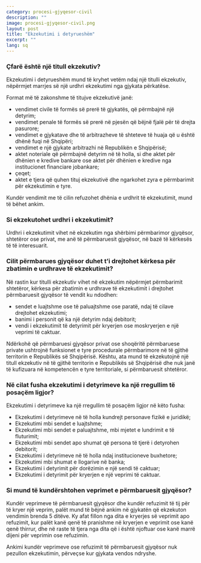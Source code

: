 ```yaml
---
category: procesi-gjyqesor-civil
description: ""
image: procesi-gjyqesor-civil.png
layout: post
title: "Ekzekutimi i detyrueshëm"
excerpt: ""
lang: sq
---
```

<script>
var data = { topics: [
  {
    title: "Kur kryhet ekzekutimi i detyrueshëm",
    text: function(){ return $("#part1").html(); }
  },
  {
    title: "Urdhri i ekzekutimit",
    text: function(){ return $("#part2").html(); }
  },
  {
    title: "Përmbaruesi gjyqësor që ekzekuton urdhrin",
    text: function(){ return $("#part3").html(); }
  },
  {
    title: "Ekzekutimi në fusha të posaçme",
    text: function(){ return $("#part4").html(); }
  },
  {
    title: "Kundërshtimi i veprimeve të përmbaruesit gjyqësor",
    text: function(){ return $("#part5").html(); }
  }
]};
</script>

<div id="part1" class="hidden">
<h3>Çfarë është një titull  ekzekutiv?</h3>
<p>Ekzekutimi i detyrueshëm mund të kryhet vetëm ndaj një titulli ekzekutiv, nëpërmjet marrjes së një urdhri ekzekutimi nga gjykata përkatëse.</p>
<p>Format më të zakonshme të titujve ekzekutivë janë:
<ul>
<li>vendimet civile të formës së prerë të gjykatës, që përmbajnë një detyrim;</li>
<li>vendimet penale të formës së prerë në pjesën që bëjnë fjalë për të drejta pasurore;</li>
<li>vendimet e gjykatave dhe të arbitrazheve të shteteve të huaja që u është dhënë fuqi në Shqipëri;</li>
<li>vendimet e një gjykate arbitrazhi në Republikën e Shqipërisë;</li>
<li>aktet noteriale që përmbajnë detyrim në të holla, si dhe aktet për dhënien e kredive bankare ose aktet për dhënien e kredive nga institucionet financiare jobankare;</li>
<li>çeqet;</li>
<li>aktet e tjera që quhen tituj ekzekutivë dhe ngarkohet zyra e përmbarimit për ekzekutimin e tyre.</li>
</ul>
Kundër vendimit me të cilin refuzohet dhënia e urdhrit të ekzekutimit, mund të bëhet ankim.
</p>
</div>

<div id="part2" class="hidden">
<h3>Si ekzekutohet urdhri i ekzekutimit?</h3>
Urdhri i ekzekutimit vihet në ekzekutim nga shërbimi përmbarimor gjyqësor, shtetëror ose privat, me anë të përmbaruesit gjyqësor, në bazë të kërkesës të të interesuarit.
</div>

<div id="part3" class="hidden">
<h3>Cilit përmbarues gjyqësor duhet t’i drejtohet kërkesa për zbatimin e urdhrave të ekzekutimit?</h3>
Në rastin kur titulli ekzekutiv vihet në ekzekutim nëpërmjet përmbarimit shtetëror, kërkesa për zbatimin e urdhrave të ekzekutimit i drejtohet përmbaruesit gjyqësor të vendit ku ndodhen:
<ul>
<li>sendet e luajtshme ose të paluajtshme ose paratë, ndaj të cilave drejtohet ekzekutimi;</li>
<li>banimi i personit që ka një detyrim ndaj debitorit;</li>
<li>vendi i ekzekutimit të detyrimit për kryerjen ose moskryerjen e një veprimi të caktuar.</li>
</ul>
Ndërkohë që përmbaruesi gjyqësor privat ose shoqëritë përmbaruese private ushtrojnë funksionet e tyre procedurale përmbarimore në të gjithë territorin e Republikës së Shqipërisë. Kështu, ata mund të ekzekutojnë një titull ekzekutiv në të gjithë territorin e Republikës së Shqipërisë dhe nuk janë të kufizuara në kompetencën e tyre territoriale, si përmbaruesit shtetëror.
</div>

<div id="part4" class="hidden">
<h3>Në cilat fusha ekzekutimi i detyrimeve ka një rregullim të posaçëm ligjor?</h3>
Ekzekutimi i detyrimeve ka një rregullim të posaçëm ligjor në këto fusha:
<ul>
<li>Ekzekutimi i detyrimeve në të holla kundrejt personave fizikë e juridikë;</li>
<li>Ekzekutimi mbi sendet e luajtshme;</li>
<li>Ekzekutimi mbi sendet e paluajtshme, mbi mjetet e lundrimit e të fluturimit;</li>
<li>Ekzekutimi mbi sendet apo shumat që persona të tjerë i detyrohen debitorit;</li>
<li>Ekzekutimi i detyrimeve në të holla ndaj institucioneve buxhetore;</li>
<li>Ekzekutimi mbi shumat e llogarive në banka;</li>
<li>Ekzekutimi i detyrimit për dorëzimin e një sendi të caktuar;</li>
<li>Ekzekutimi i detyrimit për kryerjen e një veprimi të caktuar.</li>
</ul>
</div>

<div id="part5" class="hidden">
<h3>Si mund të kundërshtohen veprimet e përmbaruesit gjyqësor?</h3>
<p>Kundër veprimeve të përmbaruesit gjyqësor dhe kundër refuzimit të tij për të kryer një veprim, palët mund të bëjnë ankim në gjykatën që ekzekuton vendimin brenda 5 ditëve. Ky afat fillon nga dita e kryerjes së veprimit apo refuzimit, kur palët kanë qenë të pranishme në kryerjen e veprimit ose kanë qenë thirrur, dhe në raste të tjera nga dita që i është njoftuar ose kanë marrë dijeni për veprimin ose refuzimin.</p>
<p>Ankimi kundër veprimeve ose refuzimit të përmbaruesit gjyqësor nuk pezullon ekzekutimin, përveçse kur gjykata vendos ndryshe.</p>
</div>

<div class="post-content"></div>
